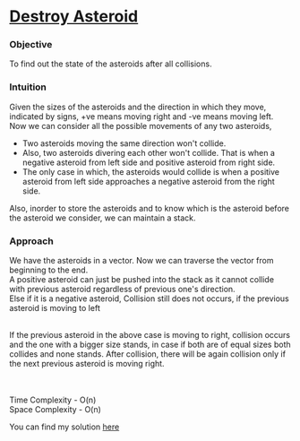 # [Destroy Asteroid](https://github.com/dscnsec/DSC-NSEC-Algorithms/blob/master/4.%20Stack/destroy_asteroid/destroy_asteroid.md)

### Objective

To find out the state of the asteroids after all collisions.

### Intuition

Given the sizes of the asteroids and the direction in which they move, indicated by signs, +ve means moving right and -ve means moving left. 
Now we can consider all the possible movements of any two asteroids,

- Two asteroids moving the same direction won't collide.
- Also, two asteroids divering each other won't collide. That is when a negative asteroid from left side and positive asteroid from right side.
- The only case in which, the asteroids would collide is when a positive asteroid from left side approaches a negative asteroid from the right side.

Also, inorder to store the asteroids and to know which is the asteroid before the asteroid we consider, we can maintain a stack. 


### Approach

We have the asteroids in a vector. Now we can traverse the vector from beginning to the end. <br>
A positive asteroid can just be pushed into the stack as it cannot collide with previous asteroid regardless of previous one's direction. <br> 
Else if it is a negative asteroid, Collision still does not occurs, if the previous asteroid is moving to left

<br>
If the previous asteroid in the above case is moving to right, collision occurs and the one with a bigger size stands, in case if both are of equal sizes
both collides and none stands. After collision, there will be again collision only if the next previous asteroid is moving right.

<br> <br>
Time Complexity - O(n) <br>
Space Complexity - O(n) <br>


You can find my solution [here](https://github.com/dscnsec/DSC-NSEC-Algorithms/blob/master/4.%20Stack/destroy_asteroid/destroy_asteroid_harikrishnan.cpp)
